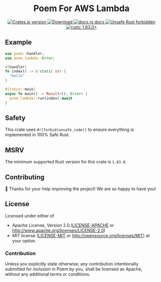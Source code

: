 <h1 align="center">Poem For AWS Lambda</h1>

<div align="center">
  <!-- Crates version -->
  <a href="https://crates.io/crates/poem-lambda">
    <img src="https://img.shields.io/crates/v/poem-lambda.svg?style=flat-square"
    alt="Crates.io version" />
  </a>
  <!-- Downloads -->
  <a href="https://crates.io/crates/poem-lambda">
    <img src="https://img.shields.io/crates/d/poem-lambda.svg?style=flat-square"
      alt="Download" />
  </a>
  <!-- docs.rs docs -->
  <a href="https://docs.rs/poem-lambda">
    <img src="https://img.shields.io/badge/docs-latest-blue.svg?style=flat-square"
      alt="docs.rs docs" />
  </a>
  <a href="https://github.com/rust-secure-code/safety-dance/">
    <img src="https://img.shields.io/badge/unsafe-forbidden-success.svg?style=flat-square"
      alt="Unsafe Rust forbidden" />
  </a>
  <a href="https://blog.rust-lang.org/2023/11/16/Rust-1.83.0.html">
    <img src="https://img.shields.io/badge/rustc-1.83.0+-ab6000.svg"
      alt="rustc 1.83.0+" />
  </a>
</div>

## Example

```rust
use poem::handler;
use poem_lambda::Error;

#[handler]
fn index() -> &'static str {
  "hello"
}

#[tokio::main]
async fn main() -> Result<(), Error> {
  poem_lambda::run(index).await
}
```

## Safety

This crate uses `#![forbid(unsafe_code)]` to ensure everything is implemented in 100% Safe Rust.

## MSRV

The minimum supported Rust version for this crate is `1.83.0`.

## Contributing

:balloon: Thanks for your help improving the project! We are so happy to have you!


## License

Licensed under either of

* Apache License, Version 2.0,([LICENSE-APACHE](./LICENSE-APACHE) or http://www.apache.org/licenses/LICENSE-2.0)
* MIT license ([LICENSE-MIT](./LICENSE-MIT) or http://opensource.org/licenses/MIT)
  at your option.

### Contribution

Unless you explicitly state otherwise, any contribution intentionally submitted for inclusion in Poem by you, shall be licensed as Apache, without any additional terms or conditions.
